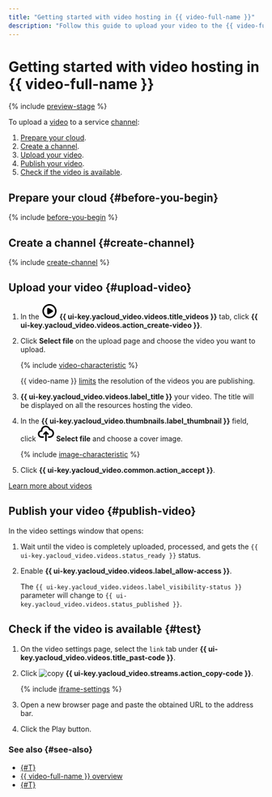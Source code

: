 ```yaml
---
title: "Getting started with video hosting in {{ video-full-name }}"
description: "Follow this guide to upload your video to the {{ video-full-name }} service and publish it."
---
```


# Getting started with video hosting in {{ video-full-name }}

{% include [preview-stage](../_includes/video/preview-stage.md) %}

To upload a [video](./concepts/index.md#videos) to a service [channel](./concepts/index.md#channels):
1. [Prepare your cloud](#before-you-begin).
1. [Create a channel](#create-channel).
1. [Upload your video](#upload-video).
1. [Publish your video](#publish-video).
1. [Check if the video is available](#test).

## Prepare your cloud {#before-you-begin}

{% include [before-you-begin](../_includes/video/before-you-begin.md) %}

## Create a channel {#create-channel}

{% include [create-channel](../_includes/video/create-channel.md) %}

## Upload your video {#upload-video}

1. In the ![video](../_assets/console-icons/circle-play.svg) **{{ ui-key.yacloud_video.videos.title_videos }}** tab, click **{{ ui-key.yacloud_video.videos.action_create-video }}**.
1. Click **Select file** on the upload page and choose the video you want to upload.

   {% include [video-characteristic](../_includes/video/video-characteristic-multiple.md) %}

   {{ video-name }} [limits](./concepts/limits.md) the resolution of the videos you are publishing.

1. **{{ ui-key.yacloud_video.videos.label_title }}** your video. The title will be displayed on all the resources hosting the video.
1. In the **{{ ui-key.yacloud_video.thumbnails.label_thumbnail }}** field, click ![upload](../_assets/console-icons/cloud-arrow-up-in.svg) **Select file** and choose a cover image.

   {% include [image-characteristic](../_includes/video/image-characteristic.md) %}

1. Click **{{ ui-key.yacloud_video.common.action_accept }}**.

[Learn more about videos](./concepts/index.md#videos)

## Publish your video {#publish-video}

In the video settings window that opens:
1. Wait until the video is completely uploaded, processed, and gets the `{{ ui-key.yacloud_video.videos.status_ready }}` status.
1. Enable **{{ ui-key.yacloud_video.videos.label_allow-access }}**.

   The `{{ ui-key.yacloud_video.videos.label_visibility-status }}` parameter will change to `{{ ui-key.yacloud_video.videos.status_published }}`.

## Check if the video is available {#test}

1. On the video settings page, select the `link` tab under **{{ ui-key.yacloud_video.videos.title_past-code }}**.
1. Click ![copy](../_assets/console-icons/copy.svg) **{{ ui-key.yacloud_video.streams.action_copy-code }}**.

   {% include [iframe-settings](../_includes/video/iframe-settings.md) %}

1. Open a new browser page and paste the obtained URL to the address bar.
1. Click the Play button.

### See also {#see-also}

* [{#T}](streaming.md)
* [{{ video-full-name }} overview](./concepts/index.md)
* [{#T}](troubleshooting.md)
